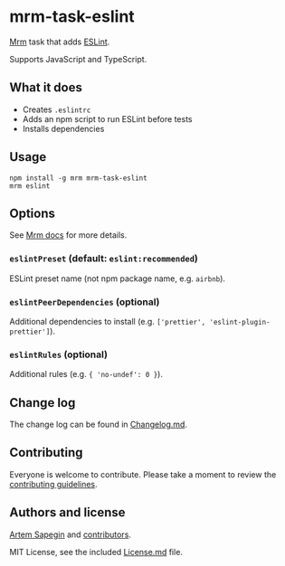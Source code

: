 # mrm-task-eslint

[Mrm](https://github.com/sapegin/mrm) task that adds [ESLint](https://eslint.org/).

Supports JavaScript and TypeScript.

## What it does

* Creates `.eslintrc`
* Adds an npm script to run ESLint before tests
* Installs dependencies

## Usage

```
npm install -g mrm mrm-task-eslint
mrm eslint
```

## Options

See [Mrm docs](https://github.com/sapegin/mrm#usage) for more details.

### `eslintPreset` (default: `eslint:recommended`)

ESLint preset name (not npm package name, e.g. `airbnb`).

### `eslintPeerDependencies` (optional)

Additional dependencies to install (e.g. `['prettier', 'eslint-plugin-prettier']`).

### `eslintRules` (optional)

Additional rules (e.g. `{ 'no-undef': 0 }`).

## Change log

The change log can be found in [Changelog.md](Changelog.md).

## Contributing

Everyone is welcome to contribute. Please take a moment to review the [contributing guidelines](../../Contributing.md).

## Authors and license

[Artem Sapegin](http://sapegin.me) and [contributors](https://github.com/sapegin/mrm-tasks/graphs/contributors).

MIT License, see the included [License.md](License.md) file.
